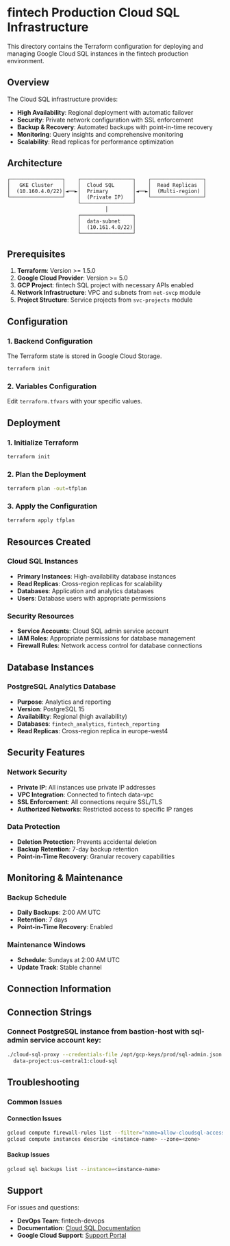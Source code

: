 # fintech Production Cloud SQL Infrastructure

This directory contains the Terraform configuration for deploying and managing Google Cloud SQL instances in the fintech production environment.

## Overview

The Cloud SQL infrastructure provides:

- **High Availability**: Regional deployment with automatic failover
- **Security**: Private network configuration with SSL enforcement
- **Backup & Recovery**: Automated backups with point-in-time recovery
- **Monitoring**: Query insights and comprehensive monitoring
- **Scalability**: Read replicas for performance optimization

## Architecture

```
┌─────────────────┐    ┌─────────────────┐    ┌─────────────────┐
│   GKE Cluster   │    │  Cloud SQL      │    │  Read Replicas  │
│  (10.160.4.0/22)│◄──►│  Primary        │◄──►│  (Multi-region) │
└─────────────────┘    │  (Private IP)   │    └─────────────────┘
                       └─────────────────┘
                                │
                       ┌─────────────────┐
                       │  data-subnet    │
                       │  (10.161.4.0/22)│
                       └─────────────────┘
```

## Prerequisites

1. **Terraform**: Version >= 1.5.0
2. **Google Cloud Provider**: Version >= 5.0
3. **GCP Project**: fintech SQL project with necessary APIs enabled
4. **Network Infrastructure**: VPC and subnets from `net-svcp` module
5. **Project Structure**: Service projects from `svc-projects` module

## Configuration

### 1. Backend Configuration

The Terraform state is stored in Google Cloud Storage.

```bash
terraform init
```

### 2. Variables Configuration

Edit `terraform.tfvars` with your specific values.

## Deployment

### 1. Initialize Terraform

```bash
terraform init
```

### 2. Plan the Deployment

```bash
terraform plan -out=tfplan
```

### 3. Apply the Configuration

```bash
terraform apply tfplan
```

## Resources Created

### Cloud SQL Instances

- **Primary Instances**: High-availability database instances
- **Read Replicas**: Cross-region replicas for scalability
- **Databases**: Application and analytics databases
- **Users**: Database users with appropriate permissions

### Security Resources

- **Service Accounts**: Cloud SQL admin service account
- **IAM Roles**: Appropriate permissions for database management
- **Firewall Rules**: Network access control for database connections

## Database Instances

### PostgreSQL Analytics Database

- **Purpose**: Analytics and reporting
- **Version**: PostgreSQL 15
- **Availability**: Regional (high availability)
- **Databases**: `fintech_analytics`, `fintech_reporting`
- **Read Replicas**: Cross-region replica in europe-west4

## Security Features

### Network Security

- **Private IP**: All instances use private IP addresses
- **VPC Integration**: Connected to fintech data-vpc
- **SSL Enforcement**: All connections require SSL/TLS
- **Authorized Networks**: Restricted access to specific IP ranges

### Data Protection

- **Deletion Protection**: Prevents accidental deletion
- **Backup Retention**: 7-day backup retention
- **Point-in-Time Recovery**: Granular recovery capabilities

## Monitoring & Maintenance

### Backup Schedule

- **Daily Backups**: 2:00 AM UTC
- **Retention**: 7 days
- **Point-in-Time Recovery**: Enabled

### Maintenance Windows

- **Schedule**: Sundays at 2:00 AM UTC
- **Update Track**: Stable channel

## Connection Information

## Connection Strings

### Connect PostgreSQL instance from bastion-host with sql-admin service account key:

```bash
./cloud-sql-proxy --credentials-file /opt/gcp-keys/prod/sql-admin.json \
  data-project:us-central1:cloud-sql
```

## Troubleshooting

### Common Issues

#### Connection Issues

```bash
gcloud compute firewall-rules list --filter="name=allow-cloudsql-access"
gcloud compute instances describe <instance-name> --zone=<zone>
```

#### Backup Issues

```bash
gcloud sql backups list --instance=<instance-name>
```

## Support

For issues and questions:

- **DevOps Team**: fintech-devops
- **Documentation**: [Cloud SQL Documentation](https://cloud.google.com/sql/docs)
- **Google Cloud Support**: [Support Portal](https://cloud.google.com/support) 